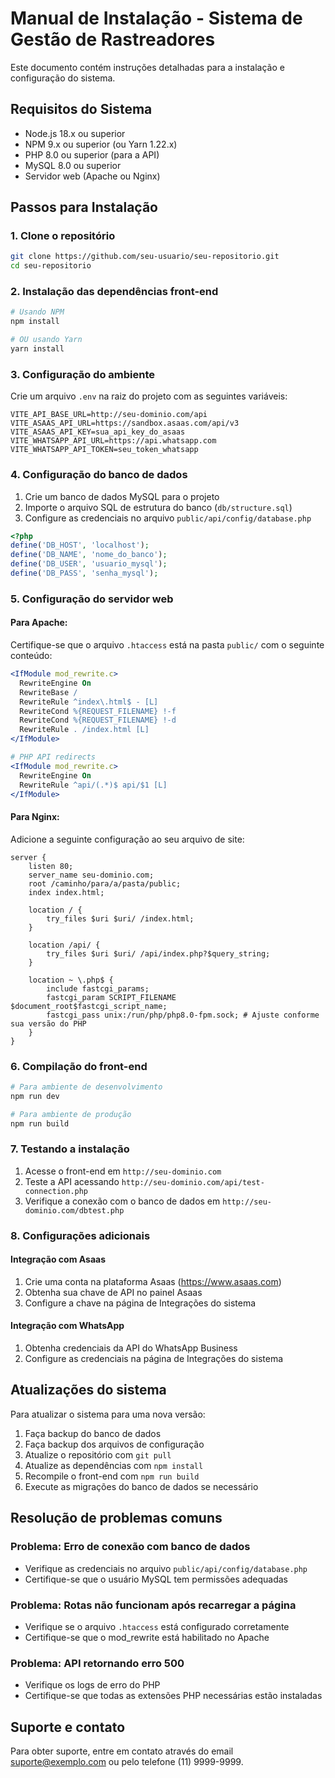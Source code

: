 
# Manual de Instalação - Sistema de Gestão de Rastreadores

Este documento contém instruções detalhadas para a instalação e configuração do sistema.

## Requisitos do Sistema

- Node.js 18.x ou superior
- NPM 9.x ou superior (ou Yarn 1.22.x)
- PHP 8.0 ou superior (para a API)
- MySQL 8.0 ou superior
- Servidor web (Apache ou Nginx)

## Passos para Instalação

### 1. Clone o repositório

```bash
git clone https://github.com/seu-usuario/seu-repositorio.git
cd seu-repositorio
```

### 2. Instalação das dependências front-end

```bash
# Usando NPM
npm install

# OU usando Yarn
yarn install
```

### 3. Configuração do ambiente

Crie um arquivo `.env` na raiz do projeto com as seguintes variáveis:

```
VITE_API_BASE_URL=http://seu-dominio.com/api
VITE_ASAAS_API_URL=https://sandbox.asaas.com/api/v3
VITE_ASAAS_API_KEY=sua_api_key_do_asaas
VITE_WHATSAPP_API_URL=https://api.whatsapp.com
VITE_WHATSAPP_API_TOKEN=seu_token_whatsapp
```

### 4. Configuração do banco de dados

1. Crie um banco de dados MySQL para o projeto
2. Importe o arquivo SQL de estrutura do banco (`db/structure.sql`)
3. Configure as credenciais no arquivo `public/api/config/database.php`

```php
<?php
define('DB_HOST', 'localhost');
define('DB_NAME', 'nome_do_banco');
define('DB_USER', 'usuario_mysql');
define('DB_PASS', 'senha_mysql');
```

### 5. Configuração do servidor web

#### Para Apache:
Certifique-se que o arquivo `.htaccess` está na pasta `public/` com o seguinte conteúdo:

```apache
<IfModule mod_rewrite.c>
  RewriteEngine On
  RewriteBase /
  RewriteRule ^index\.html$ - [L]
  RewriteCond %{REQUEST_FILENAME} !-f
  RewriteCond %{REQUEST_FILENAME} !-d
  RewriteRule . /index.html [L]
</IfModule>

# PHP API redirects
<IfModule mod_rewrite.c>
  RewriteEngine On
  RewriteRule ^api/(.*)$ api/$1 [L]
</IfModule>
```

#### Para Nginx:
Adicione a seguinte configuração ao seu arquivo de site:

```nginx
server {
    listen 80;
    server_name seu-dominio.com;
    root /caminho/para/a/pasta/public;
    index index.html;

    location / {
        try_files $uri $uri/ /index.html;
    }

    location /api/ {
        try_files $uri $uri/ /api/index.php?$query_string;
    }

    location ~ \.php$ {
        include fastcgi_params;
        fastcgi_param SCRIPT_FILENAME $document_root$fastcgi_script_name;
        fastcgi_pass unix:/run/php/php8.0-fpm.sock; # Ajuste conforme sua versão do PHP
    }
}
```

### 6. Compilação do front-end

```bash
# Para ambiente de desenvolvimento
npm run dev

# Para ambiente de produção
npm run build
```

### 7. Testando a instalação

1. Acesse o front-end em `http://seu-dominio.com`
2. Teste a API acessando `http://seu-dominio.com/api/test-connection.php`
3. Verifique a conexão com o banco de dados em `http://seu-dominio.com/dbtest.php`

### 8. Configurações adicionais

#### Integração com Asaas

1. Crie uma conta na plataforma Asaas (https://www.asaas.com)
2. Obtenha sua chave de API no painel Asaas
3. Configure a chave na página de Integrações do sistema

#### Integração com WhatsApp

1. Obtenha credenciais da API do WhatsApp Business
2. Configure as credenciais na página de Integrações do sistema

## Atualizações do sistema

Para atualizar o sistema para uma nova versão:

1. Faça backup do banco de dados
2. Faça backup dos arquivos de configuração
3. Atualize o repositório com `git pull`
4. Atualize as dependências com `npm install`
5. Recompile o front-end com `npm run build`
6. Execute as migrações do banco de dados se necessário

## Resolução de problemas comuns

### Problema: Erro de conexão com banco de dados
- Verifique as credenciais no arquivo `public/api/config/database.php`
- Certifique-se que o usuário MySQL tem permissões adequadas

### Problema: Rotas não funcionam após recarregar a página
- Verifique se o arquivo `.htaccess` está configurado corretamente
- Certifique-se que o mod_rewrite está habilitado no Apache

### Problema: API retornando erro 500
- Verifique os logs de erro do PHP
- Certifique-se que todas as extensões PHP necessárias estão instaladas

## Suporte e contato

Para obter suporte, entre em contato através do email suporte@exemplo.com ou pelo telefone (11) 9999-9999.
